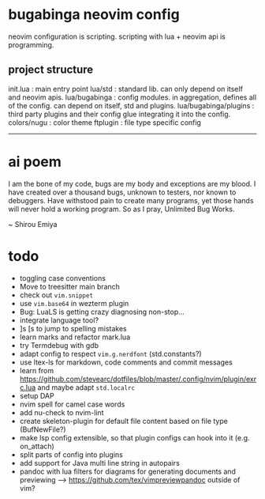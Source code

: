 # bugabinga neovim config

neovim configuration is scripting.
scripting with lua + neovim api is programming.

## project structure

init.lua
: main entry point
lua/std
: standard lib. can only depend on itself and neovim apis.
lua/bugabinga
: config modules. in aggregation, defines all of the config. can depend on itself, std and plugins.
lua/bugabinga/plugins
: third party plugins and their config glue integrating it into the config.
colors/nugu
: color theme
ftplugin
: file type specific config

----------

# ai poem

I am the bone of my code, bugs are my body and exceptions are my blood.
I have created over a thousand bugs, unknown to testers, nor known to debuggers.
Have withstood pain to create many programs, yet those hands will never hold a working program.
So as I pray, Unlimited Bug Works.

~ Shirou Emiya

# todo

* toggling case conventions
* Move to treesitter main branch
* check out `vim.snippet`
* use `vim.base64` in wezterm plugin
* Bug: LuaLS is getting crazy diagnosing non-stop...
* integrate language tool?
* ]s [s to jump to spelling mistakes
* learn marks and refactor mark.lua
* try Termdebug with gdb
* adapt config to respect `vim.g.nerdfont` (std.constants?)
* use ltex-ls for markdown, code comments and commit messages
* learn from <https://github.com/stevearc/dotfiles/blob/master/.config/nvim/plugin/exrc.lua> and maybe adapt `std.localrc`
* setup DAP
* nvim spell for camel case words
* add nu-check to nvim-lint
* create skeleton-plugin for default file content based on file type (BufNewFile?)
* make lsp config extensible, so that plugin configs can hook into it (e.g. on_attach)
* split parts of config into plugins
* add support for Java multi line string in autopairs
* pandoc with lua filters for diagrams for generating documents and previewing --> https://github.com/tex/vimpreviewpandoc
  outside of vim?
